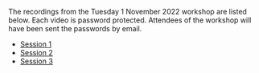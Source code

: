 The recordings from the Tuesday 1 November 2022 workshop are listed below. Each video is password protected. Attendees of the workshop will have been sent the passwords by email.

* [Session 1](https://vimeo.com/766120037)
* [Session 2](https://vimeo.com/766118691)
* [Session 3](https://vimeo.com/766184701)